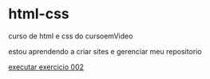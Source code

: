 # html-css
 curso de html e css do cursoemVideo


estou aprendendo a criar sites e gerenciar meu repositorio

<a href="https://guirwis.github.io/html-css/exercicios/ex002/index.html"> executar exercicio 002 </a>